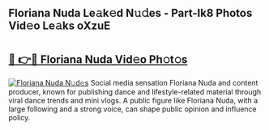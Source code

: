 ## Floriana Nuda Le𝚊k𝚎d N𝚞𝚍es - Part-Ik8 Photos Vid𝚎o Le𝚊ks oXzuE

# <h2><a href="http://fbdwvq.evod.top/?m=Floriana+Nuda">🔗 👉🔴 Floriana Nuda Vid𝚎o Ph𝚘t𝚘s</a></h2>

[![Floriana Nuda N𝚞d𝚎s](https://i.imgur.com/8V9OHl7.gif)](http://fbdwvq.evod.top/?m=Floriana+Nuda)
Social media sensation Floriana Nuda and content producer, known for publishing dance and lifestyle-related material through viral dance trends and mini vlogs. A public figure like Floriana Nuda, with a large following and a strong voice, can shape public opinion and influence policy. 
